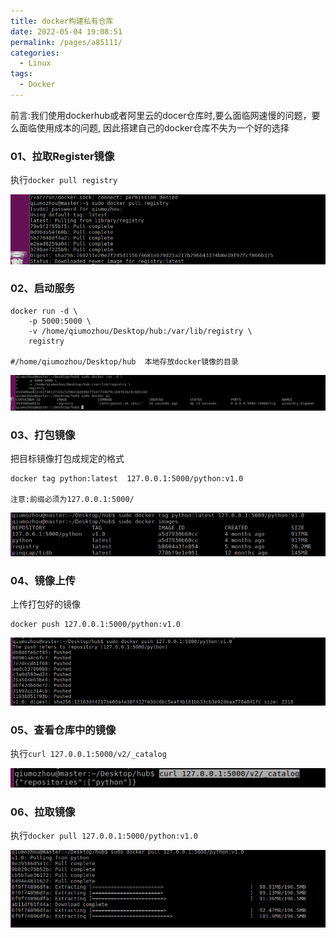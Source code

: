 ```yaml
---
title: docker构建私有仓库
date: 2022-05-04 19:08:51
permalink: /pages/a85111/
categories:
  - Linux
tags:
  - Docker
---
```




前言:我们使用dockerhub或者阿里云的docer仓库时,要么面临网速慢的问题，要么面临使用成本的问题,
因此搭建自己的docker仓库不失为一个好的选择



### 01、拉取Register镜像
执行`docker pull registry`

![](./image/docker-register01.png)



### 02、启动服务
```
docker run -d \
    -p 5000:5000 \
    -v /home/qiumozhou/Desktop/hub:/var/lib/registry \
    registry

#/home/qiumozhou/Desktop/hub  本地存放docker镜像的目录
```

![](./image/docker-register02.png)


### 03、打包镜像
把目标镜像打包成规定的格式
```
docker tag python:latest  127.0.0.1:5000/python:v1.0

注意:前缀必须为127.0.0.1:5000/
```

![](./image/docker-register03.png)


### 04、镜像上传
上传打包好的镜像
```
docker push 127.0.0.1:5000/python:v1.0
```

![](./image/docker-register04.png)


### 05、查看仓库中的镜像
执行`curl 127.0.0.1:5000/v2/_catalog`

![](./image/docker-register05.png)


### 06、拉取镜像
执行`docker pull 127.0.0.1:5000/python:v1.0`

![](./image/docker-register06.png)